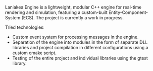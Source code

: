 Laniakea Engine is a lightweight, modular C++ engine for real-time rendering and simulation, featuring a custom-built Entity-Component-System (ECS). The project is currently a work in progress.

Tried technologies:
- Custom event system for processing messages in the engine.
- Separation of the engine into modules in the form of separate DLL libraries and project compilation in different configurations using a custom cmake script.
- Testing of the entire project and individual libraries using the gtest library.
